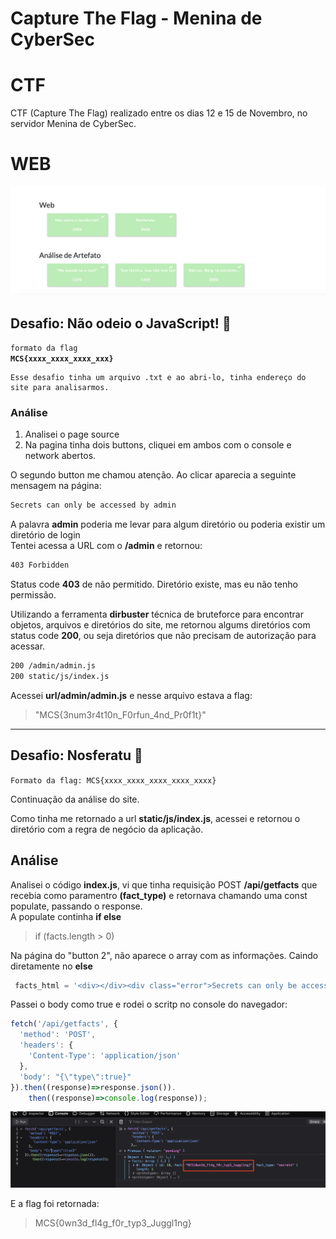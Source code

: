 # Capture The Flag - Menina de CyberSec

# CTF

CTF (Capture The Flag) realizado entre os dias 12 e 15 de Novembro, no servidor Menina de CyberSec.

# WEB

![](/meninaCyberSec/pics/web2.png)

## Desafio: Não odeio o JavaScript! :triangular_flag_on_post:

<code>formato da flag **MCS{xxxx_xxxx_xxxx_xxx}**</code>

```
Esse desafio tinha um arquivo .txt e ao abri-lo, tinha endereço do site para analisarmos.
```

### Análise

1. Analisei o page source
2. Na pagina tinha dois buttons, cliquei em ambos com o console e network abertos.

O segundo button me chamou atenção. Ao clicar aparecia a seguinte mensagem na página:

```bash
Secrets can only be accessed by admin
```

A palavra **admin** poderia me levar para algum diretório ou poderia existir um diretório de login</br>
Tentei acessa a URL com o <strong>/admin</strong> e retornou:

```bash
403 Forbidden
```

Status code **403** de não permitido. Diretório existe, mas eu não tenho permissão. </br>

Utilizando a ferramenta <strong>dirbuster</strong> técnica de bruteforce para encontrar objetos, arquivos e diretórios do site, me retornou algums diretórios com status code <strong>200</strong>, ou seja diretórios que não precisam de autorização para acessar.</br>

```bash
200 /admin/admin.js
200 static/js/index.js
```

Acessei **url/admin/admin.js** e nesse arquivo estava a flag:

> "MCS{3num3r4t10n_F0rfun_4nd_Pr0f1t}"

<hr>

## Desafio: Nosferatu :triangular_flag_on_post:

<code>Formato da flag: MCS{xxxx_xxxx_xxxx_xxxx_xxxx}</code>

Continuação da análise do site.</br>

Como tinha me retornado a url <strong>static/js/index.js</strong>, acessei e retornou o diretório com a regra de negócio da aplicação. </br>

## Análise

Analisei o código **index.js**, vi que tinha requisição POST **/api/getfacts** que recebia como paramentro **(fact_type)** e retornava chamando uma const populate, passando o response.</br>
A populate continha **if else**

> if (facts.length > 0)

Na página do "button 2", não aparece o array com as informações. Caindo diretamente no **else**

```js
 facts_html = '<div></div><div class="error">Secrets can only be accessed by admin</div>';
```

Passei o body como true e rodei o scritp no console do navegador:

```js
fetch('/api/getfacts', {
  'method': 'POST',
  'headers': {
    'Content-Type': 'application/json'
  },
  'body': "{\"type\":true}"
}).then((response)=>response.json()).
    then((response)=>console.log(response));
```

![](/meninaCyberSec/pics/flga2.png)

E a flag foi retornada:

> MCS{0wn3d_fl4g_f0r_typ3_Juggl1ng}
